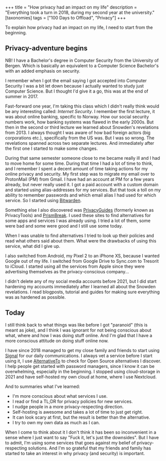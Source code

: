 +++
title = "How privacy had an impact on my life"
description = "Everything took a turn in 2018, during my second year at the university."
[taxonomies]
tags = ["100 Days to Offload", "Privacy"]
+++

To explain how privacy had an impact on my life, I need to start from the
beginning.

## Privacy-adventure begins

NB! I have a Bachelor's degree in Computer Security from the University of
Bergen. Which is basically an equivalent to a Computer Science Bachelor's with
an added emphasis on security.

I remember when I got the email saying I got accepted into Computer Security I
was a bit let down because I actually wanted to study just Computer Science. But
I thought I'd give it a go, this was at the end of summer in 2017.

Fast-forward one year, I'm taking this class which I didn't really think would
be any interesting called: _Internet Security_. I remember the first lecture, it
was about online banking, specific to Norway. How our social security numbers
work, how banking systems was flawed in the early 2000s. But then in the second
or third lecture we learned about Snowden's revelations from 2013. I always
thought I was aware of how bad foreign actors (big corporations etc.),
specifically from the US was. But I was so wrong. The revelations spanned across
two separate lectures. And immediately after the first one I started to make
some changes.

During that same semester someone close to me became really ill and I had to
move home for some time. During that time I had a lot of time to think, and I
remember I spent a decent amount of time taking actions for my online privacy
and security. My first step was to migrate my email over to ProtonMail (PM) from
Gmail. I have had an account at PM for a few years already, but never really
used it. I got a paid account with a custom domain and started using
alias-addresses for my services. But that took a toll on my ability to remember
passwords and which email alias I had used for which service. So I started using
[Bitwarden][bitwarden].

Something else I also discovered was [PrivacyGuides][privacyguides] (formerly
known as PrivacyTools) and [PrismBreak][prismbreak]. I used these sites to find
alternatives for some apps and services I was already using. I tried a lot of
them, some were bad and some were good and I still use some today.

When I was unable to find alternatives I tried to look up their policies and
read what others said about them. What were the drawbacks of using this service,
what did I give up.

I also switched from Android, my Pixel 2 to an iPhone XS, because I wanted
Google out of my life. I switched from Google Drive to Sync.com to Tresorit to
iCloud. I started using all the services from Apple since they were advertising
themselves as the privacy-conscious company...

I didn't delete any of my social media accounts before 2021, but I did start
hardening my accounts immediately after I learned all about the Snowden
revelations. I read blogposts, tutorial and guides for making sure everything
was as hardened as possible.

## Today

I still think back to what things was like before I got "paranoid" (this is
meant as joke), and I think I was ignorant for not being conscious about what,
where and how I was doing stuff online. And I'm glad that I have a more
conscious attitude on doing stuff online now.

I have since 2018 managed to get my close family and friends to start using
[Signal][signal] for our daily communications. I always vet a service before I
start using it, I use [AlternativeTo][alternativeto] to check for Open Source
alternatives I discover. I help people get started with password managers, since
I know it can be overwhelming, especially in the beginning. I stopped using
cloud-storage in 2021 and have self-hosted my own cloud at home, where I use
Nextcloud.

And to summaries what I've learned:

- I'm more conscious about what services I use.
- I read or find a TL;DR for privacy policies for new services.
- I nudge people in a more privacy-respecting direction.
- Self-hosting is awesome and takes a lot of time to just get right.
- It can look scary at first, but the result is better than the alternative.
- I try to own my own data as much as I can.

When I come to think about it I don't think it has been so inconvenient in a
sense where I just want to say "Fuck it, let's just the downsides". But I have
to admit, I'm using some services that goes against my belief of
privacy-respecting solutions. And I'm so grateful that my friends and family has 
started to take an interest in why privacy (and security) is important.

[bitwarden]: https://bitwarden.com
[privacyguides]: https://www.privacyguides.org/
[prismbreak]: https://prism-break.org/en/
[signal]: https://signal.org
[alternativeto]: https://alternativeto.net
